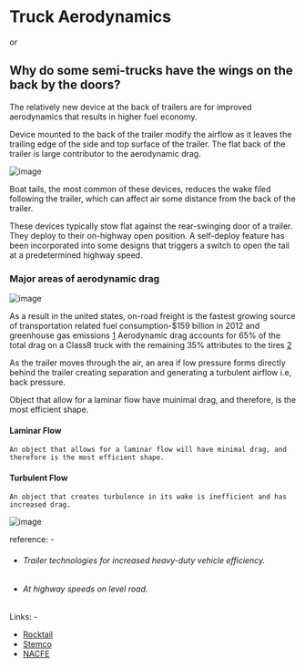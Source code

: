 # Truck Aerodynamics
or 
## Why do some semi-trucks have the wings on the back by the doors?

The relatively new device at the back of trailers are for improved aerodynamics that results in higher fuel economy. 

Device mounted to the back of the trailer modify the airflow as it leaves the trailing edge of the side and top surface of the trailer. The flat back of the trailer is large contributor to the aerodynamic drag.

![image](http://www.stemco.com/qadmin/js/kcfinder/upload/images/stemco-trailertail-airflow.jpg)

Boat tails, the most common of these devices, reduces the wake filed following the trailer, which can affect air some distance from the back of the trailer.

These devices typically stow flat against the rear-swinging door of a trailer. They deploy to their on-highway open position. A self-deploy feature has been incorporated into some designs that triggers a switch to open the tail at a predetermined highway speed.

### Major areas of aerodynamic drag
![image](https://rocketail.com/wp-content/uploads/2018/11/techn-pg_diag_03.jpg)

As a result in the united states, on-road freight is the fastest growing source of transportation related fuel consumption-$159 billion in 2012 and greenhouse gas emissions [1](#Trailer-technologies-for-increased-heavy-duty-vehicle-efficiency) Aerodynamic drag accounts for 65% of the total drag on a Class8 truck with the remaining 35% attributes to the tires [2](#At-highway-speeds-on-level-road)

As the trailer moves through the air, an area if low pressure forms directly behind the trailer creating separation and generating a turbulent airflow i.e, back pressure. 

Object that allow for a laminar flow have muinimal drag, and therefore, is the most efficient shape.

#### Laminar Flow
    An object that allows for a laminar flow will have minimal drag, and therefore is the most efficient shape.

#### Turbulent Flow
    An object that creates turbulence in its wake is inefficient and has increased drag.

![image](http://jnj.293.myftpupload.com/wp-content/uploads/2018/11/wind-flow-diagram-300x290.gif)

reference: -
- ###### Trailer technologies for increased heavy-duty vehicle efficiency.
- ###### At highway speeds on level road.

Links: -
- [Rocktail](https://rocketail.com/technology/)
- [Stemco](http://www.stemco.com/product/trailertail/)
- [NACFE](https://nacfe.org/technology/trailer-rear-devices/)